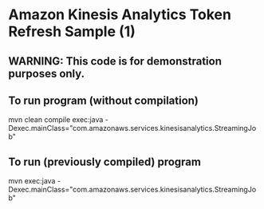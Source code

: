 # Amazon Kinesis Analytics Token Refresh Sample (1)

## WARNING: This code is for demonstration purposes only.

## To run program (without compilation)

mvn clean compile exec:java -Dexec.mainClass="com.amazonaws.services.kinesisanalytics.StreamingJob"

## To run (previously compiled) program

mvn exec:java -Dexec.mainClass="com.amazonaws.services.kinesisanalytics.StreamingJob"